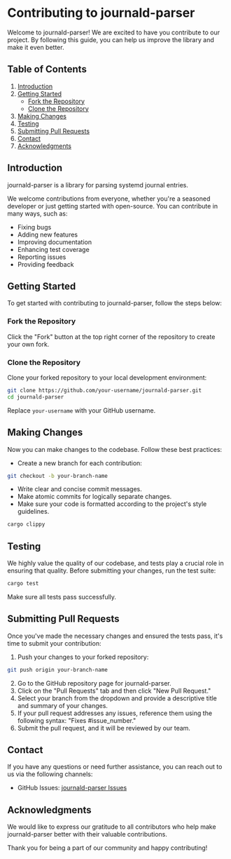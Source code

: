 # Contributing to journald-parser

Welcome to journald-parser! We are excited to have you contribute to our project. By following this guide, you can help us improve the library and make it even better.

## Table of Contents

1. [Introduction](#introduction)
2. [Getting Started](#getting-started)
    - [Fork the Repository](#fork-the-repository)
    - [Clone the Repository](#clone-the-repository)
3. [Making Changes](#making-changes)
4. [Testing](#testing)
5. [Submitting Pull Requests](#submitting-pull-requests)
6. [Contact](#contact)
7. [Acknowledgments](#acknowledgments)

## Introduction

journald-parser is a library for parsing systemd journal entries.

We welcome contributions from everyone, whether you're a seasoned developer or just getting started with open-source. You can contribute in many ways, such as:

- Fixing bugs
- Adding new features
- Improving documentation
- Enhancing test coverage
- Reporting issues
- Providing feedback

## Getting Started

To get started with contributing to journald-parser, follow the steps below:

### Fork the Repository

Click the "Fork" button at the top right corner of the repository to create your own fork.

### Clone the Repository

Clone your forked repository to your local development environment:

```bash
git clone https://github.com/your-username/journald-parser.git
cd journald-parser
```

Replace `your-username` with your GitHub username.

## Making Changes

Now you can make changes to the codebase. Follow these best practices:

- Create a new branch for each contribution:

```bash
git checkout -b your-branch-name
```

- Write clear and concise commit messages.
- Make atomic commits for logically separate changes.
- Make sure your code is formatted according to the project's style guidelines.

```bash
cargo clippy
```

## Testing

We highly value the quality of our codebase, and tests play a crucial role in ensuring that quality. Before submitting your changes, run the test suite:

```bash
cargo test
```

Make sure all tests pass successfully.

## Submitting Pull Requests

Once you've made the necessary changes and ensured the tests pass, it's time to submit your contribution:

1. Push your changes to your forked repository:

```bash
git push origin your-branch-name
```

2. Go to the GitHub repository page for journald-parser.
3. Click on the "Pull Requests" tab and then click "New Pull Request."
4. Select your branch from the dropdown and provide a descriptive title and summary of your changes.
5. If your pull request addresses any issues, reference them using the following syntax: "Fixes #issue_number."
6. Submit the pull request, and it will be reviewed by our team.

## Contact

If you have any questions or need further assistance, you can reach out to us via the following channels:

- GitHub Issues: [journald-parser Issues](https://github.com/dfinity/journald-parser/issues)

## Acknowledgments

We would like to express our gratitude to all contributors who help make journald-parser better with their valuable contributions.

Thank you for being a part of our community and happy contributing!